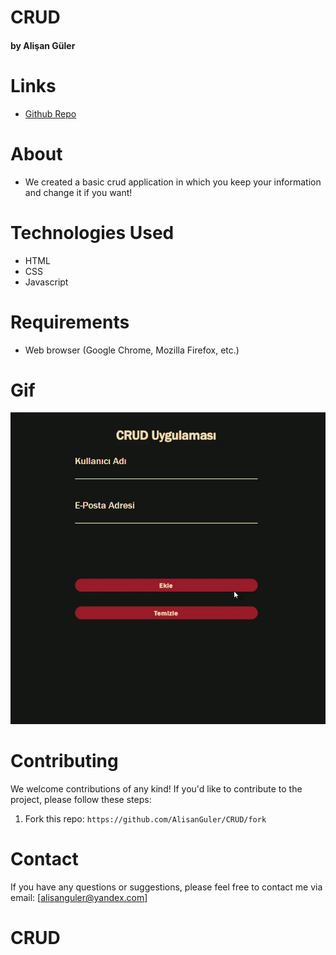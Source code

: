 # CRUD #

#### by Alişan Güler


# Links

- [Github Repo](https://github.com/AlisanGuler/CRUD)

# About

- We created a basic crud application in which you keep your information and change it if you want!

# Technologies Used

- HTML
- CSS
- Javascript

# Requirements

- Web browser (Google Chrome, Mozilla Firefox, etc.)

# Gif

<img src="/CRUD.gif" max-width="100%" height="auto" >

# Contributing

We welcome contributions of any kind! If you'd like to contribute to the project, please follow these steps:

1. Fork this repo: `https://github.com/AlisanGuler/CRUD/fork`

# Contact

If you have any questions or suggestions, please feel free to contact me via email: [alisanguler@yandex.com]
# CRUD
